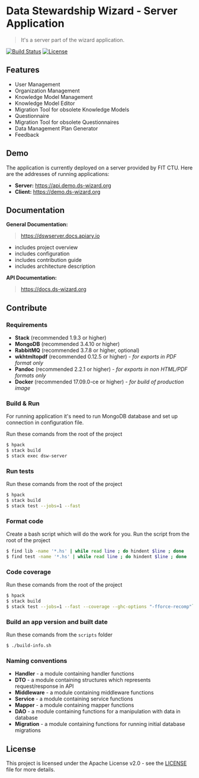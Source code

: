 # Data Stewardship Wizard - Server Application
> It's a server part of the wizard application.

[![Build Status](https://travis-ci.org/ds-wizard/dsw-server.svg?branch=master)](https://travis-ci.org/ds-wizard/dsw-server)
[![License](https://img.shields.io/badge/license-Apache%202-blue.svg)](LICENSE.md)

## Features

- User Management
- Organization Management
- Knowledge Model Management
- Knowledge Model Editor
- Migration Tool for obsolete Knowledge Models
- Questionnaire
- Migration Tool for obsolete Questionnaires
- Data Management Plan Generator
- Feedback

## Demo

The application is currently deployed on a server provided by FIT CTU. Here are the addresses of running applications:

- **Server:** https://api.demo.ds-wizard.org
- **Client:** https://demo.ds-wizard.org

## Documentation

**General Documentation:**

> https://dswserver.docs.apiary.io

- includes project overview
- includes configuration
- includes contribution guide
- includes architecture description

**API Documentation:**

> https://docs.ds-wizard.org

## Contribute

### Requirements

 - **Stack** (recommended 1.9.3 or higher)
 - **MongoDB** (recommended 3.4.10 or higher)
 - **RabbitMQ** (recommended 3.7.8 or higher, optional)
 - **wkhtmltopdf** (recommended 0.12.5 or higher) - *for exports in PDF format only*
 - **Pandoc** (recommended 2.2.1 or higher) - *for exports in non HTML/PDF formats only*
 - **Docker** (recommended 17.09.0-ce or higher) - *for build of production image*

### Build & Run

For running application it's need to run MongoDB database and set up connection in configuration file.

Run these comands from the root of the project

```bash
$ hpack
$ stack build
$ stack exec dsw-server
```

### Run tests

Run these comands from the root of the project

```bash
$ hpack
$ stack build
$ stack test --jobs=1 --fast
```

### Format code

Create a bash script which will do the work for you. Run the script from the root of the project

```bash
$ find lib -name '*.hs' | while read line ; do hindent $line ; done
$ find test -name '*.hs' | while read line ; do hindent $line ; done
```

### Code coverage

Run these comands from the root of the project

```bash
$ hpack
$ stack build
$ stack test --jobs=1 --fast --coverage --ghc-options "-fforce-recomp"`
```

### Build an app version and built date

Run these comands from the `scripts` folder

```bash
$ ./build-info.sh
```

### Naming conventions
- **Handler** - a module containing handler functions
- **DTO** - a module containing structures which represents request/response in API
- **Middleware** - a module containing middleware functions
- **Service** - a module containing service functions
- **Mapper** - a module containing mapper functions
- **DAO** - a module containing functions for a manipulation with data in database
- **Migration** - a module containing functions for running initial database migrations

## License
This project is licensed under the Apache License v2.0 - see the [LICENSE](LICENSE.md) file for more details.
